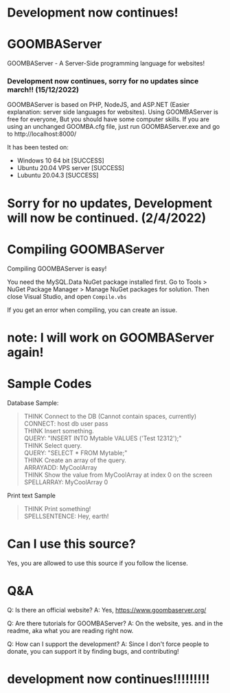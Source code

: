 # Development now continues!

# GOOMBAServer
GOOMBAServer - A Server-Side programming language for websites!

### Development now continues, sorry for no updates since march!! (15/12/2022)

GOOMBAServer is based on PHP, NodeJS, and ASP.NET (Easier explanation: server side languages for websites).
Using GOOMBAServer is free for everyone, But you should have some computer skills.
If you are using an unchanged GOOMBA.cfg file, just run GOOMBAServer.exe and go to http://localhost:8000/

It has been tested on:
- Windows 10 64 bit                  [SUCCESS]
- Ubuntu 20.04 VPS server            [SUCCESS]
- Lubuntu 20.04.3                    [SUCCESS]

# Sorry for no updates, Development will now be continued. (2/4/2022)

# Compiling GOOMBAServer
Compiling GOOMBAServer is easy!

You need the MySQL.Data NuGet package installed first.
Go to Tools > NuGet Package Manager > Manage NuGet packages for solution.
Then close Visual Studio, and open `Compile.vbs`

If you get an error when compiling, you can create an issue.

# note: I will work on GOOMBAServer again!

# Sample Codes
Database Sample:
>THINK Connect to the DB (Cannot contain spaces, currently)  
CONNECT: host db user pass  
THINK Insert something.  
QUERY: "INSERT INTO Mytable VALUES ('Test 12312');"  
THINK Select query.  
QUERY: "SELECT * FROM Mytable;"  
THINK Create an array of the query.  
ARRAYADD: MyCoolArray  
THINK Show the value from MyCoolArray at index 0 on the screen  
SPELLARRAY: MyCoolArray 0 


Print text Sample  

>THINK Print something!  
SPELLSENTENCE: Hey, earth!  

# Can I use this source?
Yes, you are allowed to use this source if you follow the license.

# Q&A
Q: Is there an official website?
A: Yes, https://www.goombaserver.org/

Q: Are there tutorials for GOOMBAServer?
A: On the website, yes. and in the readme, aka what you are reading right now. 

Q: How can I support the development?
A: Since I don't force people to donate, you can support it by finding bugs, and contributing!

# development now continues!!!!!!!!!
